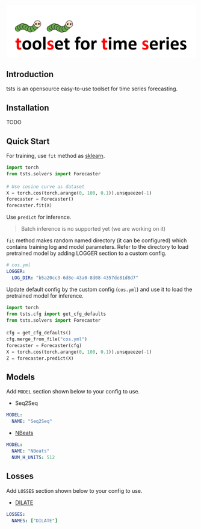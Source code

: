 ![tsts-logo](img/tsts-logo.png)

## Introduction

tsts is an opensource easy-to-use toolset for time series forecasting.

## Installation

TODO

## Quick Start

For training, use `fit` method as [sklearn](https://scikit-learn.org/stable/).

```python
import torch
from tsts.solvers import Forecaster

# Use cosine curve as dataset
X = torch.cos(torch.arange(0, 100, 0.1)).unsqueeze(-1)
forecaster = Forecaster()
forecaster.fit(X)
```

Use `predict` for inference.

> Batch inference is no supported yet (we are working on it)

`fit` method makes random named directory (it can be configured) which contains training log and model parameters. Refer to the directory to load pretrained model by adding LOGGER section to a custom config.

```yaml
# cos.yml
LOGGER:
  LOG_DIR: "b5a20cc3-6d8e-43a0-8d08-4357de81d8d7"
```

Update default config by the custom config (`cos.yml`) and use it to load the pretrained model for inference.

```python
import torch
from tsts.cfg import get_cfg_defaults
from tsts.solvers import Forecaster

cfg = get_cfg_defaults()
cfg.merge_from_file("cos.yml")
forecaster = Forecaster(cfg)
X = torch.cos(torch.arange(0, 100, 0.1)).unsqueeze(-1)
Z = forecaster.predict(X)
```

## Models

Add `MODEL` section shown below to your config to use.

* Seq2Seq

```yaml
MODEL:
  NAME: "Seq2Seq"
```

* [NBeats](https://arxiv.org/abs/1905.10437)

```yaml
MODEL:
  NAME: "NBeats"
  NUM_H_UNITS: 512
```

## Losses

Add `LOSSES` section shown below to your config to use.

* [DILATE](https://arxiv.org/abs/1909.09020)

```yaml
LOSSES:
  NAMES: ["DILATE"]
```

